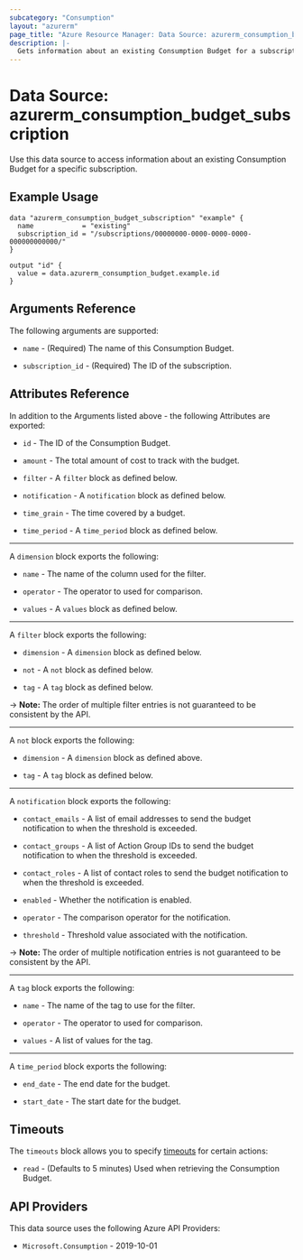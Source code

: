 ```yaml
---
subcategory: "Consumption"
layout: "azurerm"
page_title: "Azure Resource Manager: Data Source: azurerm_consumption_budget_subscription"
description: |-
  Gets information about an existing Consumption Budget for a subscription.
---
```


# Data Source: azurerm_consumption_budget_subscription

Use this data source to access information about an existing Consumption Budget for a specific subscription.

## Example Usage

```hcl
data "azurerm_consumption_budget_subscription" "example" {
  name            = "existing"
  subscription_id = "/subscriptions/00000000-0000-0000-0000-000000000000/"
}

output "id" {
  value = data.azurerm_consumption_budget.example.id
}
```

## Arguments Reference

The following arguments are supported:

* `name` - (Required) The name of this Consumption Budget.

* `subscription_id` - (Required) The ID of the subscription.

## Attributes Reference

In addition to the Arguments listed above - the following Attributes are exported:

* `id` - The ID of the Consumption Budget.

* `amount` - The total amount of cost to track with the budget.

* `filter` - A `filter` block as defined below.

* `notification` - A `notification` block as defined below.

* `time_grain` - The time covered by a budget.

* `time_period` - A `time_period` block as defined below.

---

A `dimension` block exports the following:

* `name` - The name of the column used for the filter.

* `operator` -  The operator to used for comparison.

* `values` - A `values` block as defined below.

---

A `filter` block exports the following:

* `dimension` - A `dimension` block as defined below.

* `not` - A `not` block as defined below.

* `tag` - A `tag` block as defined below.

-> **Note:** The order of multiple filter entries is not guaranteed to be consistent by the API.

---

A `not` block exports the following:

* `dimension` - A `dimension` block as defined above.

* `tag` - A `tag` block as defined below.

---

A `notification` block exports the following:

* `contact_emails` - A list of email addresses to send the budget notification to when the threshold is exceeded.

* `contact_groups` - A list of Action Group IDs to send the budget notification to when the threshold is exceeded.

* `contact_roles` - A list of contact roles to send the budget notification to when the threshold is exceeded.

* `enabled` - Whether the notification is enabled.

* `operator` - The comparison operator for the notification.

* `threshold` - Threshold value associated with the notification.

-> **Note:** The order of multiple notification entries is not guaranteed to be consistent by the API.

---

A `tag` block exports the following:

* `name` - The name of the tag to use for the filter.

* `operator` - The operator to used for comparison.

* `values` - A list of values for the tag.

---

A `time_period` block exports the following:

* `end_date` - The end date for the budget.

* `start_date` - The start date for the budget.

## Timeouts

The `timeouts` block allows you to specify [timeouts](https://developer.hashicorp.com/terraform/language/resources/configure#define-operation-timeouts) for certain actions:

* `read` - (Defaults to 5 minutes) Used when retrieving the Consumption Budget.

## API Providers
<!-- This section is generated, changes will be overwritten -->
This data source uses the following Azure API Providers:

* `Microsoft.Consumption` - 2019-10-01
